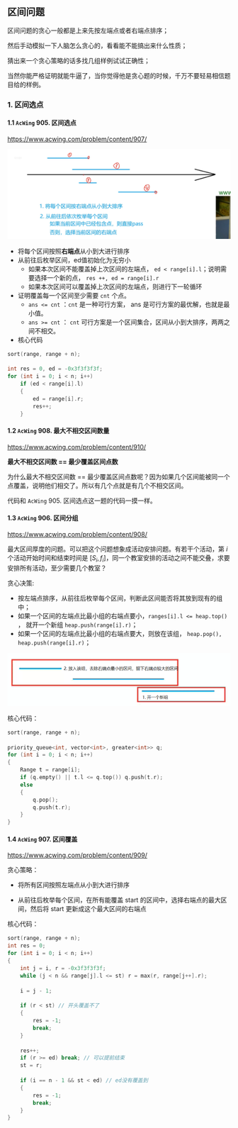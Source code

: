 ## 区间问题

区间问题的贪心一般都是上来先按左端点或者右端点排序；

然后手动模拟一下人脑怎么贪心的，看看能不能搞出来什么性质；

猜出来一个贪心策略的话多找几组样例试试正确性；

当然你能严格证明就能牛逼了，当你觉得他是贪心题的时候，千万不要轻易相信题目给的样例。

### 1. 区间选点

#### 1.1 `AcWing` 905. 区间选点

https://www.acwing.com/problem/content/907/

![image-20210420124121243](assets/image-20210420124121243.png)

+ 将每个区间按照**右端点**从小到大进行排序
+ 从前往后枚举区间，ed值初始化为无穷小
  + 如果本次区间不能覆盖掉上次区间的左端点， `ed < range[i].l`；说明需要选择一个新的点， `res ++, ed = range[i].r`
  + 如果本次区间可以覆盖掉上次区间的左端点，则进行下一轮循环
+ 证明覆盖每一个区间至少需要 `cnt` 个点。
  + `ans <= cnt` ：`cnt` 是一种可行方案， ans 是可行方案的最优解，也就是最小值。
  + `ans >= cnt` ： `cnt` 可行方案是一个区间集合，区间从小到大排序，两两之间不相交。
+ 核心代码

```cpp
sort(range, range + n);

int res = 0, ed = -0x3f3f3f3f;
for (int i = 0; i < n; i++)
    if (ed < range[i].l)
    {
        ed = range[i].r;
        res++;
    }

```

#### 1.2 `AcWing` 908. 最大不相交区间数量

https://www.acwing.com/problem/content/910/

**最大不相交区间数 == 最少覆盖区间点数**

为什么最大不相交区间数 == 最少覆盖区间点数呢？因为如果几个区间能被同一个点覆盖，说明他们相交了。所以有几个点就是有几个不相交区间。

代码和 `AcWing` 905. 区间选点这一题的代码一摸一样。

#### 1.3 `AcWing` 906. 区间分组

https://www.acwing.com/problem/content/908/

最大区间厚度的问题。可以把这个问题想象成活动安排问题。有若干个活动，第 $i$ 个活动开始时间和结束时间是 $[S_i, f_i]$，同一个教室安排的活动之间不能交叠，求要安排所有活动，至少需要几个教室？

贪心决策:

+ 按左端点排序，从前往后枚举每个区间，判断此区间能否将其放到现有的组中；
+ 如果一个区间的左端点比最小组的右端点要小，`ranges[i].l <= heap.top()` ， 就开一个新组 `heap.push(range[i].r)`；
+ 如果一个区间的左端点比最小组的右端点要大，则放在该组， `heap.pop(), heap.push(range[i].r)`；

<img src="assets/image-20210421134121519.png" alt="image-20210421134121519" style="zoom:80%;" />

核心代码：

```cpp
sort(range, range + n);

priority_queue<int, vector<int>, greater<int>> q;
for (int i = 0; i < n; i++)
{
    Range t = range[i];
    if (q.empty() || t.l <= q.top()) q.push(t.r);
    else
    {
        q.pop();
        q.push(t.r);
    }
}
```

#### 1.4 `AcWing` 907. 区间覆盖

https://www.acwing.com/problem/content/909/

贪心策略：

+ 将所有区间按照左端点从小到大进行排序

+ 从前往后枚举每个区间，在所有能覆盖 start 的区间中，选择右端点的最大区间，然后将 start 更新成这个最大区间的右端点

核心代码：

```cpp
sort(range, range + n);
int res = 0;
for (int i = 0; i < n; i++)
{
    int j = i, r = -0x3f3f3f3f;
    while (j < n && range[j].l <= st) r = max(r, range[j++].r);

    i = j - 1;

    if (r < st) // 开头覆盖不了
    {
        res = -1;
        break;
    }

    res++;
    if (r >= ed) break; // 可以提前结束
    st = r;

    if (i == n - 1 && st < ed) // ed没有覆盖到
    {
        res = -1;
        break;
    }
}
```

